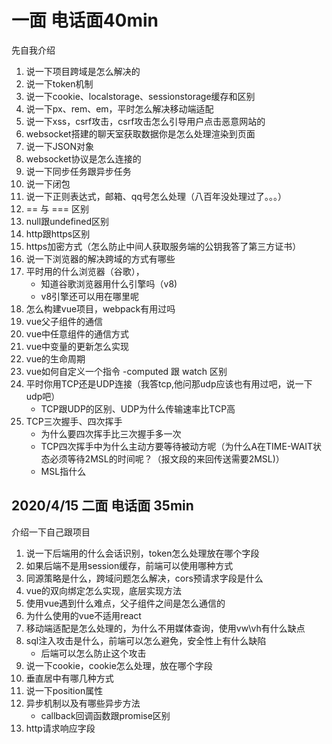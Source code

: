 # 一面 电话面40min
先自我介绍

1. 说一下项目跨域是怎么解决的
2. 说一下token机制
3. 说一下cookie、localstorage、sessionstorage缓存和区别
4. 说一下px、rem、em，平时怎么解决移动端适配
5. 说一下xss，csrf攻击，csrf攻击怎么引导用户点击恶意网站的
6. websocket搭建的聊天室获取数据你是怎么处理渲染到页面
7. 说一下JSON对象
8. websocket协议是怎么连接的
9. 说一下同步任务跟异步任务
10. 说一下闭包
11. 说一下正则表达式，邮箱、qq号怎么处理（八百年没处理过了。。。）
12. == 与 === 区别
13. null跟undefined区别
14. http跟https区别
15. https加密方式（怎么防止中间人获取服务端的公钥我答了第三方证书）
16. 说一下浏览器的解决跨域的方式有哪些
17. 平时用的什么浏览器（谷歌），
    - 知道谷歌浏览器用什么引擎吗（v8)
    - v8引擎还可以用在哪里呢
18. 怎么构建vue项目，webpack有用过吗
19. vue父子组件的通信
20. vue中任意组件的通信方式
21. vue中变量的更新怎么实现
22. vue的生命周期
23. vue如何自定义一个指令
    -computed 跟 watch 区别
24. 平时你用TCP还是UDP连接（我答tcp,他问那udp应该也有用过吧，说一下udp吧） 
    - TCP跟UDP的区别、UDP为什么传输速率比TCP高
25. TCP三次握手、四次挥手
    - 为什么要四次挥手比三次握手多一次
    - TCP四次挥手中为什么主动方要等待被动方呢（为什么A在TIME-WAIT状态必须等待2MSL的时间呢？（报文段的来回传送需要2MSL)）
    - MSL指什么


## 2020/4/15 二面 电话面 35min
介绍一下自己跟项目

1. 说一下后端用的什么会话识别，token怎么处理放在哪个字段
2. 如果后端不是用session缓存，前端可以使用哪种方式
3. 同源策略是什么，跨域问题怎么解决，cors预请求字段是什么
4. vue的双向绑定怎么实现，底层实现方法
5. 使用vue遇到什么难点，父子组件之间是怎么通信的
6. 为什么使用的vue不适用react
6. 移动端适配是怎么处理的，为什么不用媒体查询，使用vw\vh有什么缺点
8. sql注入攻击是什么，前端可以怎么避免，安全性上有什么缺陷
    - 后端可以怎么防止这个攻击
9. 说一下cookie，cookie怎么处理，放在哪个字段
10. 垂直居中有哪几种方式
11. 说一下position属性
12. 异步机制以及有哪些异步方法
    - callback回调函数跟promise区别
13. http请求响应字段
